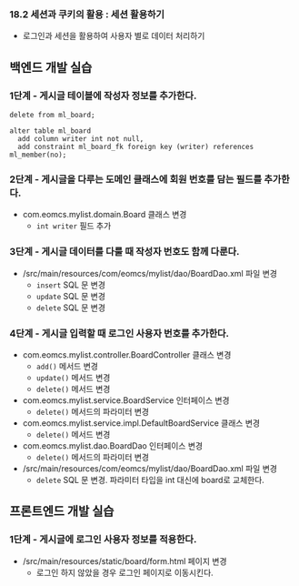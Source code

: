 ### 18.2 세션과 쿠키의 활용 : 세션 활용하기

- 로그인과 세션을 활용하여 사용자 별로 데이터 처리하기

## 백엔드 개발 실습

### 1단계 - 게시글 테이블에 작성자 정보를 추가한다.

```
delete from ml_board;

alter table ml_board
  add column writer int not null,
  add constraint ml_board_fk foreign key (writer) references ml_member(no);
```

### 2단계 - 게시글을 다루는 도메인 클래스에 회원 번호를 담는 필드를 추가한다.

- com.eomcs.mylist.domain.Board 클래스 변경
  - `int writer` 필드 추가

### 3단계 - 게시글 데이터를 다룰 때 작성자 번호도 함께 다룬다.

- /src/main/resources/com/eomcs/mylist/dao/BoardDao.xml 파일 변경
  - `insert` SQL 문 변경
  - `update` SQL 문 변경
  - `delete` SQL 문 변경

### 4단계 - 게시글 입력할 때 로그인 사용자 번호를 추가한다.

- com.eomcs.mylist.controller.BoardController 클래스 변경
  - `add()` 메서드 변경
  - `update()` 메서드 변경
  - `delete()` 메서드 변경
- com.eomcs.mylist.service.BoardService 인터페이스 변경
  - `delete()` 메서드의 파라미터 변경
- com.eomcs.mylist.service.impl.DefaultBoardService 클래스 변경
  - `delete()` 메서드 변경
- com.eomcs.mylist.dao.BoardDao 인터페이스 변경
  - `delete()` 메서드의 파라미터 변경
- /src/main/resources/com/eomcs/mylist/dao/BoardDao.xml 파일 변경
  - `delete` SQL 문 변경. 파라미터 타입을 int 대신에 board로 교체한다.

## 프론트엔드 개발 실습

### 1단계 - 게시글에 로그인 사용자 정보를 적용한다.

- /src/main/resources/static/board/form.html 페이지 변경
  - 로그인 하지 않았을 경우 로그인 페이지로 이동시킨다.


#
